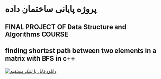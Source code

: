 # پروژه پایانی ساختمان داده
## <p>  FINAL PROJECT OF Data Structure and Algorithms COURSE  </p> 
## <p> finding shortest path between two elements in a matrix with BFS in c++  </p> 
<a href="https://uupload.ir/view/basu_project_1400_a7df.docx/" target="_blank"><img src="https://s4.uupload.ir/css/images/udl6.png" border="0" alt="دانلود فایل با لینک مستقیم" /></a>

